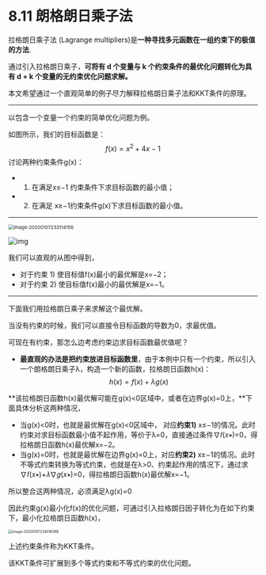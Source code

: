 # 8.11 朗格朗日乘子法

拉格朗日乘子法 (Lagrange multipliers)是**一种寻找多元函数在一组约束下的极值的方法**.

通过引入拉格朗日乘子，**可将有 d 个变量与 k 个约束条件的最优化问题转化为具有 d + k 个变量的无约束优化问题求解。**

本文希望通过一个直观简单的例子尽力解释拉格朗日乘子法和KKT条件的原理。

---

以包含一个变量一个约束的简单优化问题为例。

如图所示，我们的目标函数是：$$f(x)=x^2+4x-1$$讨论两种约束条件g(x)：

- 1) 在满足x≤−1 约束条件下求目标函数的最小值；

- 2) 在满足 x≥−1约束条件g(x)下求目标函数的最小值。

---

<img src="https://tva1.sinaimg.cn/large/006tNbRwly1gaof2vfx7hj30a605ajrg.jpg" alt="image-20200107233114156" style="zoom:67%;" />



![img](https://tva1.sinaimg.cn/large/006tNbRwly1gaof0uxxrvj309z06zgln.jpg)

 

我们可以直观的从图中得到，

- 对于约束 1) 使目标值f(x)最小的最优解是x=−2；
- 对于约束 2) 使目标值f(x)最小的最优解是x=−1。

---

下面我们用拉格朗日乘子来求解这个最优解。

当没有约束的时候，我们可以直接令目标函数的导数为0，求最优值。

可现在有约束，那怎么边考虑约束边求目标函数最优值呢？

- **最直观的办法是把约束放进目标函数里**，由于本例中只有一个约束，所以引入一个朗格朗日乘子λ，构造一个新的函数，拉格朗日函数h(x)：$$h(x)=f(x)+\lambda g(x)$$



**该拉格朗日函数h(x)最优解可能在g(x)<0区域中，或者在边界g(x)=0上，**下面具体分析这两种情况，

- 当g(x)<0时，也就是最优解在g(x)<0区域中， 对应**约束1)** x≤−1的情况。此时约束对求目标函数最小值不起作用，等价于λ=0，直接通过条件∇𝑓(𝑥∗)=0，得拉格朗日函数h(x)最优解x=−2。
- 当g(x)=0时，也就是最优解在边界g(x)=0上，对应**约束2)** x≥−1的情况。此时不等式约束转换为等式约束，也就是在λ>0、约束起作用的情况下，通过求∇𝑓(𝑥∗)+𝜆∇𝑔(𝑥∗)=0，得拉格朗日函数h(x)最优解x=−1。

所以整合这两种情况，必须满足λg(x)=0

因此约束g(x)最小化f(x)的优化问题，可通过引入拉格朗日因子转化为在如下约束下，最小化拉格朗日函数h(x)，

<img src="https://tva1.sinaimg.cn/large/006tNbRwly1gaofca0czmj308004it8o.jpg" alt="image-20200107234016388" style="zoom:50%;" />



上述约束条件称为KKT条件。

该KKT条件可扩展到多个等式约束和不等式约束的优化问题。